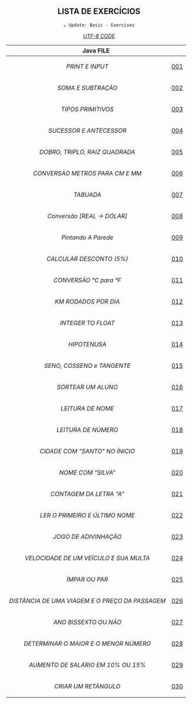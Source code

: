 <div align="center">

## LISTA DE EXERCÍCIOS

`☕ Update: Basic - Exercises`

_[UTF-8 CODE](https://www.charset.org/utf-8)_

</div>


<div align="center">

<table>

<thead>

<tr align="center">

<th colspan="2">Java FILE</th>

</tr>

</thead>

<!-- (((((((--BODY--))))))) -->
<tbody>

<tr align="center">

<td>

*PRINT E INPUT*

</td>
<td>

[001](001/Main.java)

</td>

</tr>

<tr align="center">

<td>

*SOMA E SUBTRAÇÃO*

</td>
<td>

[002](002/Main.java)

</td>

</tr>

<tr align="center">

<td>

*TIPOS PRIMITIVOS*

</td>
<td>

[003](003/Main.java)

</td>

</tr>

<tr align="center">

<td>

*SUCESSOR E ANTECESSOR*

</td>
<td>

[004](004/Main.java)

</td>

</tr>

<tr align="center">

<td>

*DOBRO, TRIPLO, RAIZ QUADRADA*

</td>
<td>

[005](005/Main.java)

</td>

</tr>

<tr align="center">

<td>

*CONVERSÃO METROS PARA CM E MM*

</td>
<td>

[006](006/Main.java)

</td>

</tr>

<tr align="center">

<td>

*TABUADA*

</td>
<td>

[007](007/Main.java)

</td>

</tr>

<tr align="center">

<td>

*Conversão [REAL -> DÓLAR]*

</td>
<td>

[008](008/Main.java)

</td>

</tr>

<tr align="center">

<td>

*Pintando A Parede*

</td>
<td>

[009](009/Main.java)

</td>

</tr>

<tr align="center">

<td>

*CALCULAR DESCONTO (5%)*

</td>
<td>

[010](010/Main.java)

</td>

</tr>
<tr align="center">

<td>

*CONVERSÃO °C para °F*

</td>
<td>

[011](011/Main.java)

</td>

</tr>

<tr align="center">

<td>

*KM RODADOS POR DIA*

</td>
<td>

[012](012/Main.java)

</td>

</tr>

<tr align="center">

<td>

*INTEGER TO FLOAT*

</td>
<td>

[013](013/Main.java)

</td>

</tr>

<tr align="center">

<td>

*HIPOTENUSA*

</td>
<td>

[014](014/Main.java)

</td>

</tr>

<tr align="center">

<td>

*SENO, COSSENO e TANGENTE*

</td>
<td>

[015](015/Main.java)

</td>

</tr>

<tr align="center">

<td>

*SORTEAR UM ALUNO*

</td>
<td>

[016](016/Main.java)

</td>

</tr>

<tr align="center">

<td>

*LEITURA DE NOME*

</td>
<td>

[017](017/Main.java)

</td>

</tr>

<tr align="center">

<td>

*LEITURA DE NÚMERO*

</td>
<td>

[018](018/Main.java)

</td>

</tr>

<tr align="center">

<td>

*CIDADE COM "SANTO" NO ÍNICIO*

</td>
<td>

[019](019/Main.java)

</td>

</tr>

<tr align="center">

<td>

*NOME COM "SILVA"*

</td>
<td>

[020](020/Main.java)

</td>

</tr>

<tr align="center">

<td>

*CONTAGEM DA LETRA "A"*

</td>
<td>

[021](021/Main.java)

</td>

</tr>

<tr align="center">

<td>

*LER O PRIMEIRO E ÚLTIMO NOME*

</td>
<td>

[022](022/Main.java)

</td>

</tr>
<tr align="center">

<td>

*JOGO DE ADIVINHAÇÃO*

</td>
<td>

[023](023/Main.java)

</td>

</tr>
<tr align="center">

<td>

*VELOCIDADE DE UM VEÍCULO E SUA MULTA*

</td>
<td>

[024](024/Main.java)

</td>

</tr>

<tr align="center">

<td>

*ÍMPAR OU PAR*

</td>
<td>

[025](025/Main.java)

</td>

</tr>

<tr align="center">

<td>

*DISTÂNCIA DE UMA VIAGEM E O PREÇO DA PASSAGEM*

</td>
<td>

[026](026/Main.java)

</td>

</tr>

<tr align="center">

<td>

*ANO BISSEXTO OU NÃO*

</td>
<td>

[027](027/Main.java)

</td>

</tr>

<tr align="center">

<td>

*DETERMINAR O MAIOR E O MENOR NÚMERO*

</td>
<td>

[028](028/Main.java)

</td>

</tr>

<tr align="center">

<td>

*AUMENTO DE SALÁRIO EM 10% OU 15%*

</td>
<td>

[029](029/Main.java)

</td>

</tr>
<tr align="center">

<td>

*CRIAR UM RETÂNGULO*

</td>
<td>

[030](030/Main.java)

</td>

</tr>

</tbody>

</table>

</div>